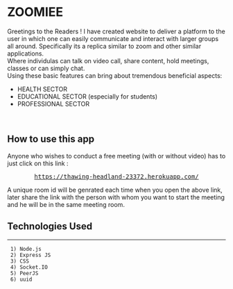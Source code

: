 # ZOOMIEE #
Greetings to the Readers !
I have created website to deliver a platform to the user in which one can easily communicate and interact with larger groups all around. Specifically its a replica similar to zoom
and other similar applications. <br/>
Where individulas can talk on video call, share content, hold meetings, classes or can simply chat. <br/>
Using these basic features can bring about tremendous beneficial aspects: <br/>
* HEALTH SECTOR <br/> 
* EDUCATIONAL SECTOR (especially for students) <br/>
* PROFESSIONAL SECTOR
<br/>

How to use this app 
---------------
Anyone who wishes to conduct a free meeting (with or without video) has to just click on this link : <br/>
<div align="center">
<pre>
<a href="https://thawing-headland-23372.herokuapp.com/">https://thawing-headland-23372.herokuapp.com/</a>
</pre>
</div>
A unique room id will be genrated each time when you open the above link, later share the link with the person with whom you want to start the meeting and he will be in the same meeting room. 

## Technologies Used ##
___
```
 1) Node.js
 2) Express JS
 3) CSS
 4) Socket.IO
 5) PeerJS
 6) uuid
```

